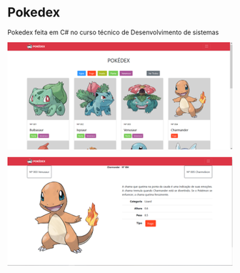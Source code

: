 # Pokedex
Pokedex feita em C# no curso técnico de Desenvolvimento de sistemas


![ScreenShot](https://github.com/beto-machado/Pokedex/blob/master/wwwroot/img/print1.png)



![ScreenShot](https://github.com/beto-machado/Pokedex/blob/master/wwwroot/img/print2.png)
